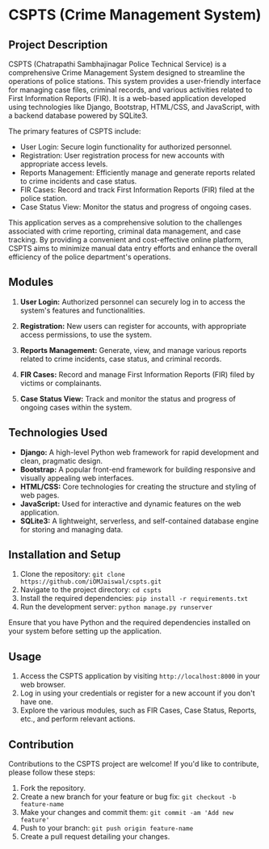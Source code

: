 # CSPTS (Crime Management System)

## Project Description

CSPTS (Chatrapathi Sambhajinagar Police Technical Service) is a comprehensive Crime Management System designed to streamline the operations of police stations. This system provides a user-friendly interface for managing case files, criminal records, and various activities related to First Information Reports (FIR). It is a web-based application developed using technologies like Django, Bootstrap, HTML/CSS, and JavaScript, with a backend database powered by SQLite3.

The primary features of CSPTS include:

- User Login: Secure login functionality for authorized personnel.
- Registration: User registration process for new accounts with appropriate access levels.
- Reports Management: Efficiently manage and generate reports related to crime incidents and case status.
- FIR Cases: Record and track First Information Reports (FIR) filed at the police station.
- Case Status View: Monitor the status and progress of ongoing cases.

This application serves as a comprehensive solution to the challenges associated with crime reporting, criminal data management, and case tracking. By providing a convenient and cost-effective online platform, CSPTS aims to minimize manual data entry efforts and enhance the overall efficiency of the police department's operations.

## Modules

1. **User Login:** Authorized personnel can securely log in to access the system's features and functionalities.

2. **Registration:** New users can register for accounts, with appropriate access permissions, to use the system.

3. **Reports Management:** Generate, view, and manage various reports related to crime incidents, case status, and criminal records.

4. **FIR Cases:** Record and manage First Information Reports (FIR) filed by victims or complainants.

5. **Case Status View:** Track and monitor the status and progress of ongoing cases within the system.

## Technologies Used

- **Django:** A high-level Python web framework for rapid development and clean, pragmatic design.
- **Bootstrap:** A popular front-end framework for building responsive and visually appealing web interfaces.
- **HTML/CSS:** Core technologies for creating the structure and styling of web pages.
- **JavaScript:** Used for interactive and dynamic features on the web application.
- **SQLite3:** A lightweight, serverless, and self-contained database engine for storing and managing data.

## Installation and Setup

1. Clone the repository: `git clone https://github.com/iOMJaiswal/cspts.git`
2. Navigate to the project directory: `cd cspts`
3. Install the required dependencies: `pip install -r requirements.txt`
4. Run the development server: `python manage.py runserver`

Ensure that you have Python and the required dependencies installed on your system before setting up the application.

## Usage

1. Access the CSPTS application by visiting `http://localhost:8000` in your web browser.
2. Log in using your credentials or register for a new account if you don't have one.
3. Explore the various modules, such as FIR Cases, Case Status, Reports, etc., and perform relevant actions.

## Contribution

Contributions to the CSPTS project are welcome! If you'd like to contribute, please follow these steps:

1. Fork the repository.
2. Create a new branch for your feature or bug fix: `git checkout -b feature-name`
3. Make your changes and commit them: `git commit -am 'Add new feature'`
4. Push to your branch: `git push origin feature-name`
5. Create a pull request detailing your changes.
